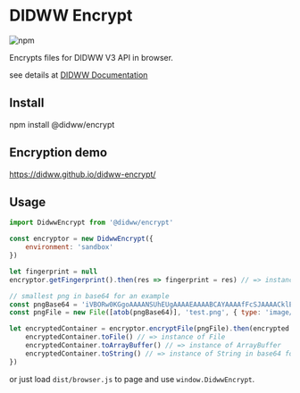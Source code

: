 # DIDWW Encrypt

![npm](https://img.shields.io/npm/v/@didww/encrypt)

Encrypts files for DIDWW V3 API in browser.

see details at [DIDWW Documentation](https://doc.didww.com/user-api/2021-03-22/regulation-resources/encrypted-files/encryption-details.html)

## Install

npm install @didww/encrypt

## Encryption demo

https://didww.github.io/didww-encrypt/

## Usage

```js
import DidwwEncrypt from '@didww/encrypt'

const encryptor = new DidwwEncrypt({
    environment: 'sandbox'
})

let fingerprint = null
encryptor.getFingerprint().then(res => fingerprint = res) // => instance of String with fingerprint of public keys

// smallest png in base64 for an example
const pngBase64 = 'iVBORw0KGgoAAAANSUhEUgAAAAEAAAABCAYAAAAfFcSJAAAACklEQVR4nGMAAQAABQABDQottAAAAABJRU5ErkJggg=='
const pngFile = new File([atob(pngBase64)], 'test.png', { type: 'image/png', lastModified: new Date() })

let encryptedContainer = encryptor.encryptFile(pngFile).then(encrypted => {
    encryptedContainer.toFile() // => instance of File
    encryptedContainer.toArrayBuffer() // => instance of ArrayBuffer
    encryptedContainer.toString() // => instance of String in base64 format
})
```

or just load `dist/browser.js` to page and use `window.DidwwEncrypt`.
